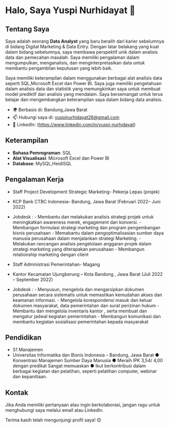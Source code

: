
# Halo, Saya Yuspi Nurhidayat 👋

## Tentang Saya
Saya adalah seorang **Data Analyst** yang baru beralih dari karier sebelumnya di bidang Digital Marketing & Data Entry. Dengan latar belakang yang kuat dalam bidang sebelumnya, saya membawa perspektif unik dalam analisis data dan pemecahan masalah. Saya memiliki pengalaman dalam mengumpulkan, menganalisis, dan menginterpretasikan data untuk membantu pengambilan keputusan yang lebih baik.

Saya memiliki keterampilan dalam menggunakan berbagai alat analisis data seperti SQL,Microsoft Excel dan Power BI. Saya juga memiliki pengetahuan dalam analisis data dan statistik yang memungkinkan saya untuk membuat model prediktif dan analisis yang mendalam. Saya bersemangat untuk terus belajar dan mengembangkan keterampilan saya dalam bidang data analisis.

- 🌍 Berbasis di: Bandung,Jawa Barat
- 📫 Hubungi saya di: yuspinurhidayat26@gmail.com
- 💼 LinkedIn: (https://www.linkedin.com/in/yuspi-nurhidayat)

## Keterampilan
- **Bahasa Pemrograman**: SQL
- **Alat Visualisasi**: Microsoft Excel dan Power BI
- **Database**: MySQL,HeidiSQL

## Pengalaman Kerja
- Staff Project Development Strategic Marketing- Pekerja Lepas (projek)
- KCP Bank CTBC Indonesia– Bandung, Jawa Barat	(Februari 2022– Juni 2022)
- Jobdesk :
            - Membantu dan melakukan analisis strategi projek untuk meningkatkan awareness merek, engagement dan konversi.
            - Membangun formulasi strategi marketing dan program pengembangan bisnis perusahaan 
            - Memabantu dalam pengoptimalisasian sumber daya manusia perusahaan dalam menjalankan strategi Marketing.
            - Melakukan rancangan analisis pengelolaan anggaran projek dalam strategi marketing yang diterapakan perusahaan
            - Membangun relationship marketing dengan client 
        

- Staff Administrasi Pemerintahan- Magang
- Kantor Kecamatan Ujungberung – Kota Bandung , Jawa Barat	(Juli 2022 – September 2022)
- Jobdesk :
            - Menyusun, mengelola dan mengarsipkan dokumen perusahaan secara sistematis untuk memastikan kemudahan akses dan keamanan informasi.
            - Mengelola korespondensi masuk dan keluar dokumen masyarakat, data pemerintahan dan surat perizinan hukum
            - Membantu dan mengelola inventaris kantor , serta membuat dan mengatur jadwal kegiatan pemerintahan
            - Membangun komunikasi dan membantu kegiatan sosialisasi pemerintahan kepada masyarakat 

## Pendidikan
- S1 Manajemen
- Universitas Informatika dan Bisnis Indonesia – Bandung, Jawa Barat
●	Konsentrasi Manajemen Sumber Daya Manusia
●	Meraih IPK 3,54/ 4,00 dengan predikat Sangat memuaskan
●	Ikut berkontribusi dalam berbagai kegiatan dan pelatihan, seperti pelatihan computer, webinar dan kepanitiaan.


## Kontak
Jika Anda memiliki pertanyaan atau ingin berkolaborasi, jangan ragu untuk menghubungi saya melalui email atau LinkedIn.

Terima kasih telah mengunjungi profil saya! 😊

